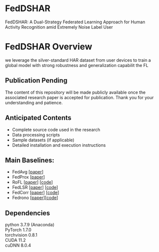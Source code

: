 # FedDSHAR
FedDSHAR: A Dual-Strategy Federated Learning Approach for Human Activity Recognition amid Extremely Noise Label User

# FedDSHAR Overview
we leverage the silver-standard HAR dataset from user devices to train a global model with strong robustness and generalization capabilit the FL


## Publication Pending
The content of this repository will be made publicly available once the associated research paper is accepted for publication. Thank you for your understanding and patience.

## Anticipated Contents
- Complete source code used in the research
- Data processing scripts
- Sample datasets (if applicable)
- Detailed installation and execution instructions


## Main Baselines:
- FedAvg [[paper](http://proceedings.mlr.press/v54/mcmahan17a?ref=https://githubhelp.com)]
- FedProx [[paper](https://proceedings.mlsys.org/paper_files/paper/2020/hash/1f5fe83998a09396ebe6477d9475ba0c-Abstract.html)]
- RoFL [[paper](https://ieeexplore.ieee.org/abstract/document/9713942)] [[code](https://github.com/jangsoohyuk/Robust-Federated-Learning-with-Noisy-Labels)]
- FedLSR [[paper](https://dl.acm.org/doi/abs/10.1145/3511808.3557475)] [[code](https://github.com/Sprinter1999/FedLSR)]
- FedCorr [[paper](https://openaccess.thecvf.com/content/CVPR2022/html/Xu_FedCorr_Multi-Stage_Federated_Learning_for_Label_Noise_Correction_CVPR_2022_paper.html)] [[code](https://github.com/Xu-Jingyi/FedCorr)]
- Fedrono [[paper](https://arxiv.org/abs/2305.05230)][[code](https://github.com/wnn2000/FedNoRo/stargazers)]

## Dependencies
python 3.7.9 (Anaconda)\
PyTorch 1.7.0\
torchvision 0.8.1\
CUDA 11.2\
cuDNN 8.0.4
